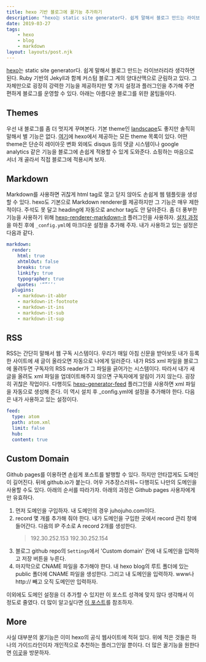```yaml
---
title: hexo 기반 블로그에 꿀기능 추가하기
description: "hexo는 static site generator다. 쉽게 말해서 블로그 만드는 라이브러리라 생각하면 된다. Ruby 기반의 Jekyll과 함께 커스텀 블로그 계의 양대산맥으로 군림하고 있다."
date: 2019-03-27
tags: 
    - hexo
    - blog
    - markdown
layout: layouts/post.njk
---
```


[hexo](https://hexo.io)는 static site generator다. 쉽게 말해서 블로그 만드는 라이브러리라 생각하면 된다. Ruby 기반의 Jekyll과 함께 커스텀 블로그 계의 양대산맥으로 군림하고 있다. 그 자체만으로 굉장히 강력한 기능을 제공하지만 몇 가지 설정과 플러그인을 추가해 주면 편하게 블로그를 운영할 수 있다. 아래는 아름다운 블로그를 위한 꿀팁들이다.

## Themes
우선 내 블로그를 좀 더 멋지게 꾸며본다. 기본 theme인 [landscape](https://github.com/hexojs/hexo-theme-landscape)도 좋지만 솔직히 말해서 별 기능은 없다. [여기](https://hexo.io/themes/)에 hexo에서 제공하는 모든 theme 목록이 있다. 어떤 theme은 단순히 레이아웃 변화 외에도 disqus 등의 댓글 시스템이나 google analytics 같은 기능을 블로그에 손쉽게 적용할 수 있게 도와준다. 쇼핑하는 마음으로 서너 개 골라서 직접 블로그에 적용시켜 보자.

## Markdown
Markdown를 사용하면 귀찮게 html tag로 열고 닫지 않아도 손쉽게 웹 템플릿을 생성할 수 있다. hexo도 기본으로 Markdown renderer를 제공하지만 그 기능은 매우 제한적이다. 주석도 못 달고 heading에 자동으로 anchor tag도 안 달아준다. 좀 더 풍부한 기능을 사용하기 위해 [hexo-renderer-markdown-it](https://github.com/celsomiranda/hexo-renderer-markdown-it) 플러그인을 사용하자. [설치 과정](https://github.com/celsomiranda/hexo-renderer-markdown-it/wiki/Getting-Started)을 마친 후에 `_config.yml`에 마크다운 설정을 추가해 주자. 내가 사용하고 있는 설정은 다음과 같다.

```yml
markdown:
  render:
    html: true
    xhtmlOut: false
    breaks: true
    linkify: true
    typographer: true
    quotes: '“”‘’'
  plugins:
    - markdown-it-abbr
    - markdown-it-footnote
    - markdown-it-ins
    - markdown-it-sub
    - markdown-it-sup
```

## RSS
RSS는 간단히 말해서 웹 구독 시스템이다. 우리가 매일 아침 신문을 받아보듯 내가 등록한 사이트에 새 글이 올라오면 자동으로 나에게 일러준다. 내가 RSS xml 파일을 블로그에 올려두면 구독자의 RSS reader가 그 파일을 긁어가는 시스템이다. 따라서 내가 새 글을 올려도 xml 파일을 업데이트해주지 않으면 구독자에게 알림이 가지 않는다. 굉장히 귀찮은 작업이다. 다행히도 [hexo-generator-feed](https://github.com/hexojs/hexo-generator-feed) 플러그인을 사용하면 xml 파일을 자동으로 생성해 준다. 이 역시 설치 후 _config.yml에 설정을 추가해야 한다. 다음은 내가 사용하고 있는 설정이다.

```yml
feed:
  type: atom
  path: atom.xml
  limit: false
  hub:
  content: true
```

## Custom Domain
Github pages를 이용하면 손쉽게 포스트를 발행할 수 있다. 하지만 안타깝게도 도메인이 길어진다. 뒤에 github.io가 붙는다. 어우 거추장스러워~ 다행히도 나만의 도메인을 사용할 수도 있다. 아래의 순서를 따라가자. 아래의 과정은 Github pages 사용자에게만 유효하다.

1. 먼저 도메인을 구입하자. 내 도메인의 경우 juhojuho.com이다.
2. record 몇 개를 추가해 줘야 한다. 내가 도메인을 구입한 곳에서 record 관리 창에 들어간다. 다음의 IP 주소로 A record 2개를 생성한다. 
    > 192.30.252.153
    > 192.30.252.154
3. 블로그 github repo의 `Settings`에서 'Custom domain' 칸에 내 도메인을 입력하고 저장 버튼을 누른다.
4. 마지막으로 CNAME 파일을 추가해야 한다. 내 hexo blog의 루트 폴더에 있는 public 폴더에 CNAME 파일을 생성한다. 그리고 내 도메인을 입력하자. www나 http:// 빼고 오직 도메인만 입력하자.

이외에도 도메인 설정을 더 추가할 수 있지만 이 포스트 성격에 맞지 않다 생각해서 이 정도로 줄였다. 더 많이 알고싶다면 [이 포스트](https://help.github.com/articles/using-a-custom-domain-with-github-pages/)를 참조하자.

## More
사실 대부분의 꿀기능은 이미 hexo의 공식 웹사이트에 적혀 있다. 위에 적은 것들은 하나의 가이드라인이자 개인적으로 추천하는 플러그인일 뿐이다. 더 많은 꿀기능을 원한다면 [이곳](https://hexo.io/plugins/)을 방문하자.
